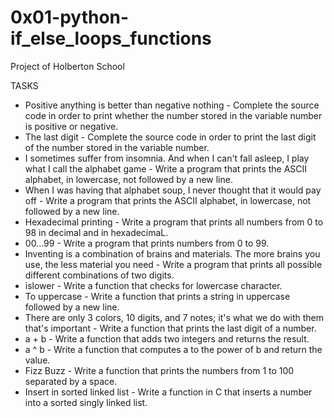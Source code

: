 # 0x01-python-if_else_loops_functions

Project of Holberton School

TASKS

 * Positive anything is better than negative nothing - Complete the source code in order to print whether the number  stored in the variable number is positive or negative.
 * The last digit - Complete the source code in order to print the last digit of the number stored in the variable    number.
 * I sometimes suffer from insomnia. And when I can't fall asleep, I play what I call the alphabet game - Write a program that prints the ASCII alphabet, in lowercase, not followed by a new line.
 * When I was having that alphabet soup, I never thought that it would pay off - Write a program that prints the ASCII alphabet, in lowercase, not followed by a new line.
 * Hexadecimal printing - Write a program that prints all numbers from 0 to 98 in decimal and in hexadecimaL.
 * 00...99 - Write a program that prints numbers from 0 to 99.
 * Inventing is a combination of brains and materials. The more brains you use, the less material you need - Write a program that prints all possible different combinations of two digits.
 * islower - Write a function that checks for lowercase character.
 * To uppercase - Write a function that prints a string in uppercase followed by a new line.
 * There are only 3 colors, 10 digits, and 7 notes; it's what we do with them that's important - Write a function that prints the last digit of a number.
 * a + b - Write a function that adds two integers and returns the result.
 * a ^ b - Write a function that computes a to the power of b and return the value.
 * Fizz Buzz - Write a function that prints the numbers from 1 to 100 separated by a space.
 * Insert in sorted linked list - Write a function in C that inserts a number into a sorted singly linked list.